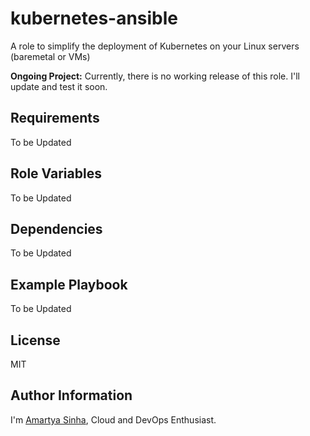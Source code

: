 kubernetes-ansible
=========

A role to simplify the deployment of Kubernetes on your Linux servers (baremetal or VMs)

**Ongoing Project:** Currently, there is no working release of this role. I'll update and test it soon.

Requirements
------------

To be Updated

Role Variables
--------------

To be Updated

Dependencies
------------

To be Updated

Example Playbook
----------------

To be Updated

License
-------

MIT

Author Information
------------------

I'm [Amartya Sinha](https://github.com/amartyasinha), Cloud and DevOps Enthusiast.
